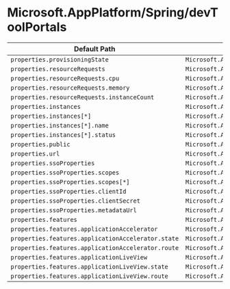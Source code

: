 # Microsoft.AppPlatform/Spring/devToolPortals

| Default Path | Alias |
|---|---|
| `properties.provisioningState` | `Microsoft.AppPlatform/Spring/DevToolPortals/provisioningState` |
| `properties.resourceRequests` | `Microsoft.AppPlatform/Spring/DevToolPortals/resourceRequests` |
| `properties.resourceRequests.cpu` | `Microsoft.AppPlatform/Spring/DevToolPortals/resourceRequests.cpu` |
| `properties.resourceRequests.memory` | `Microsoft.AppPlatform/Spring/DevToolPortals/resourceRequests.memory` |
| `properties.resourceRequests.instanceCount` | `Microsoft.AppPlatform/Spring/DevToolPortals/resourceRequests.instanceCount` |
| `properties.instances` | `Microsoft.AppPlatform/Spring/DevToolPortals/instances` |
| `properties.instances[*]` | `Microsoft.AppPlatform/Spring/DevToolPortals/instances[*]` |
| `properties.instances[*].name` | `Microsoft.AppPlatform/Spring/DevToolPortals/instances[*].name` |
| `properties.instances[*].status` | `Microsoft.AppPlatform/Spring/DevToolPortals/instances[*].status` |
| `properties.public` | `Microsoft.AppPlatform/Spring/DevToolPortals/public` |
| `properties.url` | `Microsoft.AppPlatform/Spring/DevToolPortals/url` |
| `properties.ssoProperties` | `Microsoft.AppPlatform/Spring/DevToolPortals/ssoProperties` |
| `properties.ssoProperties.scopes` | `Microsoft.AppPlatform/Spring/DevToolPortals/ssoProperties.scopes` |
| `properties.ssoProperties.scopes[*]` | `Microsoft.AppPlatform/Spring/DevToolPortals/ssoProperties.scopes[*]` |
| `properties.ssoProperties.clientId` | `Microsoft.AppPlatform/Spring/DevToolPortals/ssoProperties.clientId` |
| `properties.ssoProperties.clientSecret` | `Microsoft.AppPlatform/Spring/DevToolPortals/ssoProperties.clientSecret` |
| `properties.ssoProperties.metadataUrl` | `Microsoft.AppPlatform/Spring/DevToolPortals/ssoProperties.metadataUrl` |
| `properties.features` | `Microsoft.AppPlatform/Spring/DevToolPortals/features` |
| `properties.features.applicationAccelerator` | `Microsoft.AppPlatform/Spring/DevToolPortals/features.applicationAccelerator` |
| `properties.features.applicationAccelerator.state` | `Microsoft.AppPlatform/Spring/DevToolPortals/features.applicationAccelerator.state` |
| `properties.features.applicationAccelerator.route` | `Microsoft.AppPlatform/Spring/DevToolPortals/features.applicationAccelerator.route` |
| `properties.features.applicationLiveView` | `Microsoft.AppPlatform/Spring/DevToolPortals/features.applicationLiveView` |
| `properties.features.applicationLiveView.state` | `Microsoft.AppPlatform/Spring/DevToolPortals/features.applicationLiveView.state` |
| `properties.features.applicationLiveView.route` | `Microsoft.AppPlatform/Spring/DevToolPortals/features.applicationLiveView.route` |

